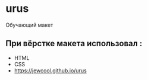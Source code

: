 # urus
Обучающий макет
## При вёрстке макета использовал :
- HTML
- CSS
- https://jewcool.github.io/urus
